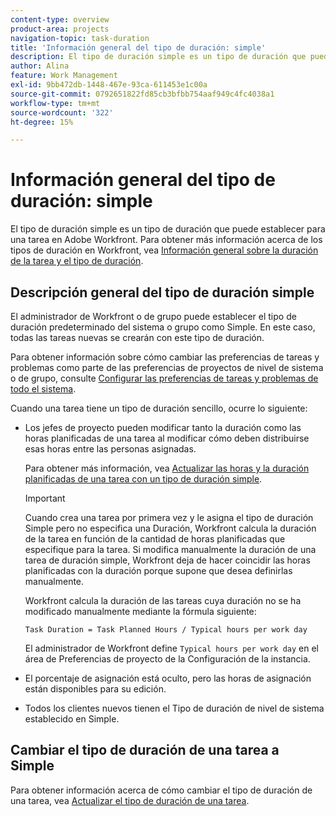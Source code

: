 ```yaml
---
content-type: overview
product-area: projects
navigation-topic: task-duration
title: 'Información general del tipo de duración: simple'
description: El tipo de duración simple es un tipo de duración que puede establecer para una tarea en Adobe Workfront.
author: Alina
feature: Work Management
exl-id: 9bb472db-1448-467e-93ca-611453e1c00a
source-git-commit: 0792651822fd85cb3bfbb754aaf949c4fc4038a1
workflow-type: tm+mt
source-wordcount: '322'
ht-degree: 15%

---
```


# Información general del tipo de duración: simple

<!-- Audited: 5/2025 -->

El tipo de duración simple es un tipo de duración que puede establecer para una tarea en Adobe Workfront. Para obtener más información acerca de los tipos de duración en Workfront, vea [Información general sobre la duración de la tarea y el tipo de duración](../../../manage-work/tasks/taskdurtn/task-duration-and-duration-type.md).

## Descripción general del tipo de duración simple

El administrador de Workfront o de grupo puede establecer el tipo de duración predeterminado del sistema o grupo como Simple. En este caso, todas las tareas nuevas se crearán con este tipo de duración.

Para obtener información sobre cómo cambiar las preferencias de tareas y problemas como parte de las preferencias de proyectos de nivel de sistema o de grupo, consulte [Configurar las preferencias de tareas y problemas de todo el sistema](../../../administration-and-setup/set-up-workfront/configure-system-defaults/set-task-issue-preferences.md).

Cuando una tarea tiene un tipo de duración sencillo, ocurre lo siguiente:

* Los jefes de proyecto pueden modificar tanto la duración como las horas planificadas de una tarea al modificar cómo deben distribuirse esas horas entre las personas asignadas.

  Para obtener más información, vea [Actualizar las horas y la duración planificadas de una tarea con un tipo de duración simple](../../../manage-work/tasks/taskdurtn/update-planned-hours-duration-for-simple-duration-task.md).

  >[!IMPORTANT]
  >
  >Cuando crea una tarea por primera vez y le asigna el tipo de duración Simple pero no especifica una Duración, Workfront calcula la duración de la tarea en función de la cantidad de horas planificadas que especifique para la tarea. Si modifica manualmente la duración de una tarea de duración simple, Workfront deja de hacer coincidir las horas planificadas con la duración porque supone que desea definirlas manualmente.
  >
  >Workfront calcula la duración de las tareas cuya duración no se ha modificado manualmente mediante la fórmula siguiente:
  >
  > `Task Duration = Task Planned Hours / Typical hours per work day`
  >
  >El administrador de Workfront define `Typical hours per work day` en el área de Preferencias de proyecto de la Configuración de la instancia.

* El porcentaje de asignación está oculto, pero las horas de asignación están disponibles para su edición.
* Todos los clientes nuevos tienen el Tipo de duración de nivel de sistema establecido en Simple.

## Cambiar el tipo de duración de una tarea a Simple

Para obtener información acerca de cómo cambiar el tipo de duración de una tarea, vea [Actualizar el tipo de duración de una tarea](../../../manage-work/tasks/taskdurtn/update-duration-type-of-task.md).

<!--
<p data-mc-conditions="QuicksilverOrClassic.Draft mode">(NOTE: replaced with new article linked above)</p>
-->

<!--
<ol data-mc-conditions="QuicksilverOrClassic.Draft mode">
<li value="1">Go to a task for which you want to change the Duration Type.</li>
<li value="2"> <p data-mc-conditions="QuicksilverOrClassic.Quicksilver">Click <strong>Task Details</strong> in the left panel, then in the Overview area double click <strong>Duration Type</strong>. </p> </li>
<li value="3"> <p>Select <strong>Simple</strong> from the drop-down menu.</p> </li>
<li value="4">Click <strong>Save</strong> <strong>Changes</strong><strong>.</strong></li>
</ol>
-->
